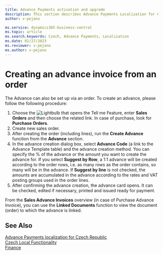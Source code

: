 ```yaml
---
title: Advance Payments activation and upgrade
description: This section describes Advance Payments Localization for Czech extension functionality.
author: v-pejano

ms.service: dynamics365-business-central
ms.topic: article
ms.search.keywords: Czech, Advance Payments, Localization
ms.date: 02/27/2023
ms.reviewer: v-pejano
ms.author: v-pejano
---
```


# Creating an advance invoice from an order  

The Advance can also be set up via an order. To create an advance, please follow the following procedure:

1. Choose the ![Lightbulb that opens the Tell me Feature](../../media/ui-search/search_small.png "Tell me what you want to do"), enter **Sales Orders** and then choose the related link. In case of purchase, look for **Purchase Orders**.
2. Create new sales order.
3. After creating the order (including lines), run the **Create Advance** function from the **Advance** section.
4. In the advance creation dialog box, select **Advance Code** (a link to the Advance Template table) and the advance creation method. You can specify the % of the advance or the amount you want to create the advance for.
If you select **Suggest by Row**, a 1:1 advance will be created according to the order rows, i.e. as many rows as the order contains, so many will be in the advance. If **Suggest by line** is not checked, the amounts are accumulated in the advance according to the rates and VAT posting groups used in the order lines.
5. After confirming the advance creation, the advance card opens. It can be checked, edited if necessary, printed and issued ready for payment.

From the **Sales Advance Invoices** overview (in case of Purchase Advance Invoice), you can use the **Linked Documents** function to view the document (order) to which the advance is linked.

## See Also

[Advance Payments localization for Czech Republic](ui-extensions-advance-payments-localization-cz.md)  
[Czech Local Functionality](czech-local-functionality.md)  
[Finance](../../finance.md)

